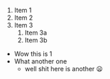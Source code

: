 1. Item 1
2. Item 2
3. Item 3
   1. Item 3a
   2. Item 3b
* Wow this is 1
* What another one
  * well shit here is another
😦
